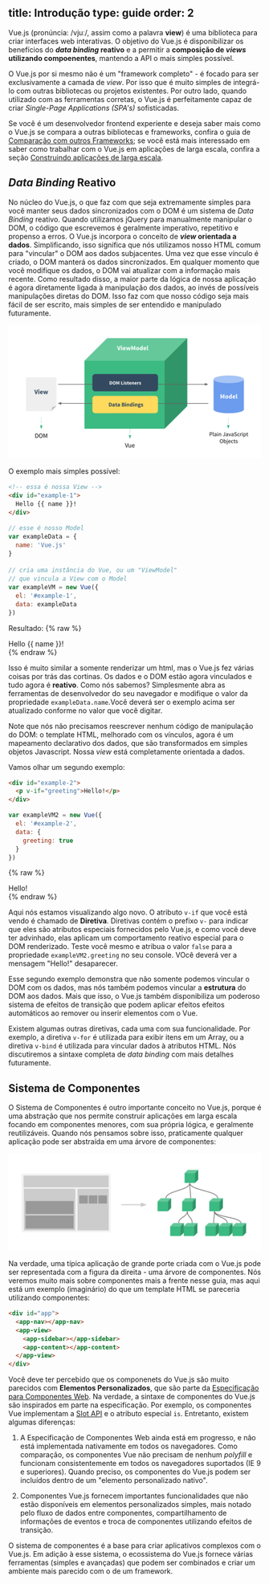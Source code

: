 title: Introdução
type: guide
order: 2
---

Vue.js (pronúncia: /vjuː/, assim como a palavra **view**) é uma biblioteca para criar interfaces web interativas. O objetivo do Vue.js é disponibilizar os benefícios do **<i>data binding</i> reativo** e a permitir a **composição de <i>views</i> utilizando compoenentes**, mantendo a API o mais simples possível.

O Vue.js por si mesmo não é um "framework completo" - é focado para ser exclusivamente a camada de <i>view</i>. Por isso que é muito simples de integrá-lo com outras bibliotecas ou projetos existentes. Por outro lado, quando utilizado com as ferramentas corretas, o Vue.js é perfeitamente capaz de criar <i>Single-Page Applications (SPA's)</i> sofisticadas.

Se você é um desenvolvedor frontend experiente e deseja saber mais como o Vue.js se compara a outras bibliotecas e frameworks, confira o guia de [Comparação com outros Frameworks](comparison.html); se você está mais interessado em saber como trabalhar com o Vue.js em aplicações de larga escala, confira a seção [Construindo aplicações de larga escala](application.html).

## <i>Data Binding</i> Reativo

No núcleo do Vue.js, o que faz com que seja extremamente simples para você manter seus dados sincronizados com o DOM é um sistema de <i>Data Binding</i> reativo. Quando utilizamos jQuery para manualmente manipular o DOM, o código que escrevemos é geralmente imperativo, repetitivo e propenso a erros. O Vue.js incorpora o conceito de **<i>view</i> orientada a dados**. Simplificando, isso significa que nós utilizamos nosso HTML comum para "vincular" o DOM aos dados subjacentes. Uma vez que esse vínculo é criado, o DOM manterá os dados sincronizados. Em qualquer momento que você modifique os dados, o DOM vai atualizar com a informação mais recente. Como resultado disso, a maior parte da lógica de nossa aplicação é agora diretamente ligada à manipulação dos dados, ao invés de possíveis manipulações diretas do DOM. Isso faz com que nosso código seja mais fácil de ser escrito, mais simples de ser entendido e manipulado futuramente.

![MVVM](/images/mvvm.png)

O exemplo mais simples possível:

``` html
<!-- essa é nossa View -->
<div id="example-1">
  Hello {{ name }}!
</div>
```

``` js
// esse é nosso Model
var exampleData = {
  name: 'Vue.js'
}

// cria uma instância do Vue, ou um "ViewModel"
// que vincula a View com o Model
var exampleVM = new Vue({
  el: '#example-1',
  data: exampleData
})
```

Resultado:
{% raw %}
<div id="example-1" class="demo">Hello {{ name }}!</div>
<script>
var exampleData = {
  name: 'Vue.js'
}
var exampleVM = new Vue({
  el: '#example-1',
  data: exampleData
})
</script>
{% endraw %}

Isso é muito similar a somente renderizar um html, mas o Vue.js fez várias coisas por trás das cortinas. Os dados e o DOM estão agora vinculados e tudo agora é **reativo**. Como nós sabemos? Simplesmente abra as ferramentas de desenvolvedor do seu navegador e modifique o valor da propriedade `exampleData.name`.Você deverá ser o exemplo acima ser atualizado conforme no valor que você digitar.

Note que nós não precisamos reescrever nenhum código de manipulação do DOM: o template HTML, melhorado com os vínculos, agora é um mapeamento declarativo dos dados, que são transformados em simples objetos Javascript. Nossa <i>view</i> está completamente orientada a dados.

Vamos olhar um segundo exemplo:

``` html
<div id="example-2">
  <p v-if="greeting">Hello!</p>
</div>
```

``` js
var exampleVM2 = new Vue({
  el: '#example-2',
  data: {
    greeting: true
  }
})
```

{% raw %}
<div id="example-2" class="demo">
  <span v-if="greeting">Hello!</span>
</div>
<script>
var exampleVM2 = new Vue({
  el: '#example-2',
  data: {
    greeting: true
  }
})
</script>
{% endraw %}

Aqui nós estamos visualizando algo novo. O atributo `v-if` que você está vendo é chamado de **Diretiva**. Diretivas contém o prefixo `v-` para indicar que eles são atributos especiais fornecidos pelo Vue.js, e como você deve ter advinhado, elas aplicam um comportamento reativo especial para o DOM renderizado. Teste você mesmo e atribua o valor `false` para a propriedade `exampleVM2.greeting` no seu console. VOcê deverá ver a mensagem "Hello!" desaparecer.

Esse segundo exemplo demonstra que não somente podemos vincular o DOM com os dados, mas nós também podemos vincular a **estrutura** do DOM aos dados. Mais que isso, o Vue.js também disponibiliza um poderoso sistema de efeitos de transição que podem aplicar efeitos efeitos automáticos ao remover ou inserir elementos com o Vue.

Existem algumas outras diretivas, cada uma com sua funcionalidade. Por exemplo, a diretiva `v-for` é utilizada para exibir itens em um Array, ou a diretiva `v-bind` é utilizada para vincular dados à atributos HTML. Nós discutiremos a sintaxe completa de <i>data binding</i> com mais detalhes futuramente.

## Sistema de Componentes

O Sistema de Componentes é outro importante conceito no Vue.js, porque é uma abstração que nos permite construir aplicações em larga escala focando em componentes menores, com sua própria lógica, e geralmente reutilizáveis. Quando nós pensamos sobre isso, praticamente qualquer aplicação pode ser abstraída em uma árvore de componentes:

![Component Tree](/images/components.png)

Na verdade, uma típica aplicação de grande porte criada com o Vue.js pode ser representada com a figura da direita - uma árvore de componentes. Nós veremos muito mais sobre componentes mais a frente nesse guia, mas aqui está um exemplo (imaginário) do que um template HTML se pareceria utilizando componentes:

``` html
<div id="app">
  <app-nav></app-nav>
  <app-view>
    <app-sidebar></app-sidebar>
    <app-content></app-content>
  </app-view>
</div>
```

Você deve ter percebido que os componenets do Vue.js são muito parecidos com **Elementos Personalizados**, que são parte da [Especificação para Componentes Web](http://www.w3.org/wiki/WebComponents/). Na verdade, a sintaxe de componentes do Vue.js são inspirados em parte na especificação. Por exemplo, os componentes Vue implementam a [Slot API](https://github.com/w3c/webcomponents/blob/gh-pages/proposals/Slots-Proposal.md) e o atributo especial `is`. Entretanto, existem algumas diferenças:

1. A Especificação de Componentes Web ainda está em progresso, e não está implementada nativamente em todos os navegadores. Como comparação, os componentes Vue não precisam de nenhum <i>polyfill</i> e funcionam consistentemente em todos os navegadores suportados (IE 9 e superiores). Quando preciso, os componentes do Vue.js podem ser incluídos dentro de um "elemento personalizado nativo".

2. Componentes Vue.js fornecem importantes funcionalidades que não estão disponíveis em elementos personalizados simples, mais notado pelo fluxo de dados entre componentes, compartilhamento de informações de eventos e troca de componentes utilizando efeitos de transição.

O sistema de componentes é a base para criar aplicativos complexos com o Vue.js. Em adição à esse sistema, o ecossistema do Vue.js fornece várias ferramentas (simples e avançadas) que podem ser combinados e criar um ambiente mais parecido com o de um framework.
